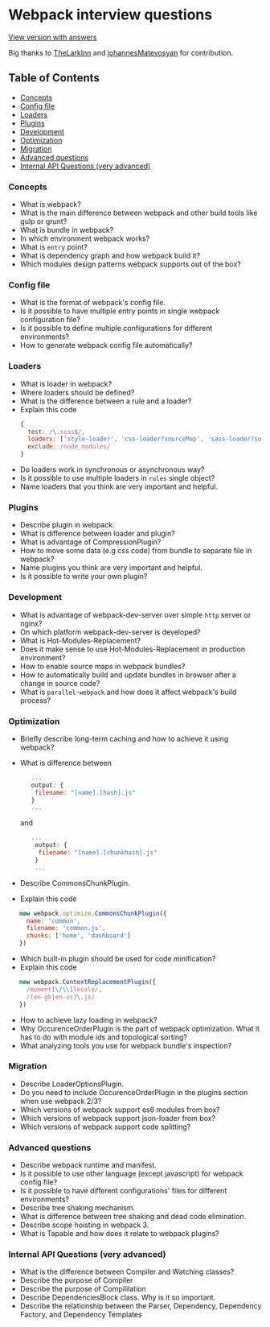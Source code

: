 # Webpack interview questions

[View version with answers](https://github.com/styopdev/webpack-interview-questions/blob/master/answers.md)

Big thanks to [TheLarkInn](https://github.com/TheLarkInn) and [johannesMatevosyan](https://github.com/johannesMatevosyan) for contribution.

## Table of Contents

* [Concepts](#concepts)
* [Config file](#config-file)
* [Loaders](#loaders)
* [Plugins](#plugins)
* [Development](#development)
* [Optimization](#optimization)
* [Migration](#migration)
* [Advanced questions](#advanced-questions)
* [Internal API Questions (very advanced)](#internal-api-questions-very-advanced)

### Concepts
* What is webpack?
* What is the main difference between webpack and other build tools like gulp or grunt?
* What is bundle in webpack?
* In which environment webpack works?
* What is `entry` point?
* What is dependency graph and how webpack build it?
* Which modules design patterns webpack supports out of the box?

### Config file
* What is the format of webpack's config file.
* Is it possible to have multiple entry points in single webpack configuration file?
* Is it possible to define multiple configurations for different environments?
* How to generate webpack config file automatically?

### Loaders 
* What is loader in webpack?
* Where loaders should be defined?
* What is the difference between a rule and a loader?
* Explain this code
    ```javascript
    {
      test: /\.scss$/,
      loaders: ['style-loader', 'css-loader?sourceMap', 'sass-loader?sourceMap', 'postcss-loader'],
      exclude: /node_modules/
    }
    ```
* Do loaders work in synchronous or asynchronous way?
* Is it possible to use multiple loaders in `rules` single object?
* Name loaders that you think are very important and helpful.

 
### Plugins 
* Describe plugin in webpack.
* What is difference between loader and plugin?
* What is advantage of CompressionPlugin?
* How to move some data (e.g css code) from bundle to separate file in webpack?
* Name plugins you think are very important and helpful.
* Is it possible to write your own plugin?

### Development
* What is advantage of webpack-dev-server over simple `http` server or nginx?
* On which platform webpack-dev-server is developed?
* What is Hot-Modules-Replacement?
* Does it make sense to use Hot-Modules-Replacement in production environment?
* How to enable source maps in webpack bundles?
* How to automatically build and update bundles in browser after a change in source code?
* What is `parallel-webpack` and how does it affect webpack's build process?


### Optimization
* Briefly describe long-term caching and how to achieve it using webpack?
* What is difference between

    ```javascript
       ...
       output: {
        filename: "[name].[hash].js"
       }
       ...
   ```
    and
   ```javascript
      ...
       output: {
        filename: "[name].[chunkhash].js"
       }
       ...
    ```
* Describe CommonsChunkPlugin.
* Explain this code
 ```javascript
    new webpack.optimize.CommonsChunkPlugin({
      name: 'common',
      filename: 'common.js',
      chunks: ['home', 'dashboard']
    })
  ```
* Which built-in plugin should be used for code minification?
* Explain this code
 ```javascript
    new webpack.ContextReplacementPlugin({
      /moment[\/\\]locale/,
      /(en-gb|en-us)\.js/
    })
  ```
* How to achieve lazy loading in webpack?
* Why OccurenceOrderPlugin is the part of webpack optimization. What it has to do with module ids and topological sorting?
* What analyzing tools you use for webpack bundle's inspection?


### Migration
* Describe LoaderOptionsPlugin.
* Do you need to include OccurenceOrderPlugin in the plugins section when use webpack 2/3?
* Which versions of webpack support es6 modules from box?
* Which versions of webpack support json-loader from box?
* Which versions of webpack support code splitting?


### Advanced questions
* Describe webpack runtime and manifest.
* Is it possible to use other language (except javascript) for webpack config file?
* Is it possible to have different configurations' files for different environments?
* Describe tree shaking mechanism.
* What is difference between tree shaking and dead code elimination.
* Describe scope hoisting in webpack 3.
* What is Tapable and how does it relate to webpack plugins?

### Internal API Questions (very advanced)
* What is the difference between Compiler and Watching classes?
* Describe the purpose of Compiler
* Describe the purpose of Compililation
* Describe DependenciesBlock class. Why is it so important.
* Describe the relationship between the Parser, Dependency, Dependency Factory, and Dependency Templates
